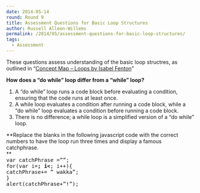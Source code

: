 ```yaml
---
date: 2014-05-14
round: Round 9
title: Assessment Questions for Basic Loop Structures
author: Russell Alleen-Willems
permalink: /2014/05/assessment-questions-for-basic-loop-structures/
tags:
  - Assessment
---
```

These questions assess understanding of the basic loop structres, as outlined in &#8220;[Concept Map – Loops by Isabel Fenton][1]&#8221;

**How does a &#8220;do while&#8221; loop differ from a &#8220;while&#8221; loop?**

1.  A &#8220;do while&#8221; loop runs a code block before evaluating a condition, ensuring that the code runs at least once.
2.  A while loop evaluates a condition after running a code block, while a &#8220;do while&#8221; loop evaluates a condition before running a code block.
3.  There is no difference; a while loop is a simplified version of a &#8220;do while&#8221; loop.

**Replace the blanks in the following javascript code with the correct numbers to have the loop run three times and display a famous catchphrase.  
**  
<span style="font-family: monospace, san serif;">var catchPhrase =&#8221;&#8221;;<br /> for(var i=__; i<__; i++){<br /> catchPhrase+= &#8221; wakka&#8221;;<br /> }<br /> alert(catchPhrase+&#8221;!&#8221;);</span>

 [1]: http://teaching.software-carpentry.org/2014/05/07/concept-map-loops-2/
